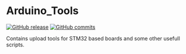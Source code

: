 # Arduino_Tools
[![GitHub release](https://img.shields.io/github/release/stm32duino/Arduino_Tools.svg)](https://github.com/stm32duino/Arduino_Tools/releases/latest)
[![GitHub commits](https://img.shields.io/github/commits-since/stm32duino/Arduino_Tools/2.1.1.svg)](https://github.com/stm32duino/Arduino_Tools/compare/2.1.1...master)

Contains upload tools for STM32 based boards and some other usefull scripts.
